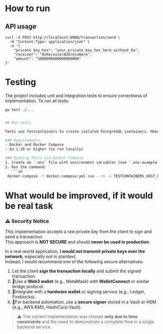 # How to run

## API usage

```
curl -X POST http://localhost:8080/transaction/send \
  -H "Content-Type: application/json" \
  -d '{
    "private_key_hex": "your_private_key_hex_here_without_0x",
    "receiver": "0xReceiverAddressHere",
    "amount": "1000000000000000000"
}'
```

# Testing

The project includes unit and integration tests to ensure correctness of implementation. To run all tests:

```sh
go test ./...


## Run tests

Tests use Testcontainers to create isolated PostgreSQL containers. Make sure Docker is installed and running.

### Requirements
- Docker and Docker Compose
- Go 1.20 or higher (to run locally)

### Running Tests via Docker Compose
1. Create an `.env` file with environment variables (see `.env.example` for an example).
2. Run the command:
   ```sh
 docker-compose -f docker-compose.yml run --rm -e TESTCONTAINERS_HOST_OVERRIDE=host.docker.internal app go test ./....

```
# What would be improved, if it would be real task
### ⚠️ Security Notice

This implementation accepts a raw private key from the client to sign and send a transaction.  
This approach is **NOT SECURE** and should **never be used in production**.

In a real-world application, **I would not transmit private keys over the network**, especially not in plaintext.  
Instead, I would recommend one of the following secure alternatives:

1. Let the client **sign the transaction locally** and submit the signed transaction.
2. 🔐Use a **Web3 wallet** (e.g., MetaMask) with **WalletConnect** or similar bridge protocol.
3. 💾Integrate with a **hardware wallet** or signing service (e.g., Ledger, Fireblocks).
4. 🧰For backend automation, use a **secure signer** stored in a Vault or HSM (e.g., AWS KMS, HashiCorp Vault).

> ⚠️ The current implementation was chosen **only due to time constraints** and the need to demonstrate a complete flow in a single backend service.


